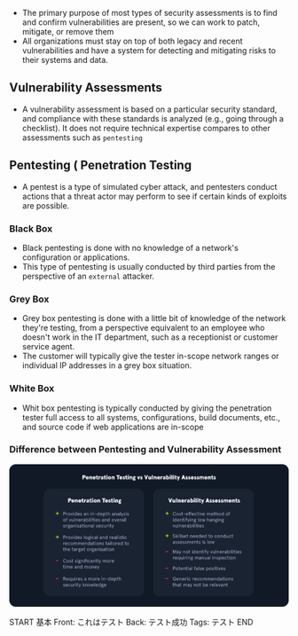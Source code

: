 - The primary purpose of most types of security assessments is to find and confirm vulnerabilities are present, so we can work to patch, mitigate, or remove them
- All organizations must stay on top of both legacy and recent vulnerabilities and have a system for detecting and mitigating risks to their systems and data.

## Vulnerability Assessments
- A vulnerability assessment is based on a particular security standard, and compliance with these standards is analyzed (e.g., going through a checklist). It does not require technical expertise compares to other assessments such as `pentesting`

## Pentesting ( Penetration Testing
- A pentest is a type of simulated cyber attack, and pentesters conduct actions that a threat actor may perform to see if certain kinds of exploits are possible.

### Black Box 
- Black pentesting is done with no knowledge of a network's configuration or applications.
- This type of pentesting is usually conducted by third parties from the perspective of an `external` attacker.
### Grey Box
- Grey box pentesting is done with a little bit of knowledge of the network they're testing, from a perspective equivalent to an employee who doesn't work in the IT department, such as a receptionist or customer service agent.
- The customer will typically give the tester in-scope network ranges or individual IP addresses in a grey box situation.
### White Box
- Whit box pentesting is typically conducted by giving the penetration tester full access to all systems, configurations, build documents, etc., and source code if web applications are in-scope
                                                                                                                                                                                                                                    
### Difference between Pentesting and Vulnerability Assessment

![](assets/Pasted%20image%2020240627161239.png)

START
基本
Front: これはテスト
Back: テスト成功
Tags: テスト
END